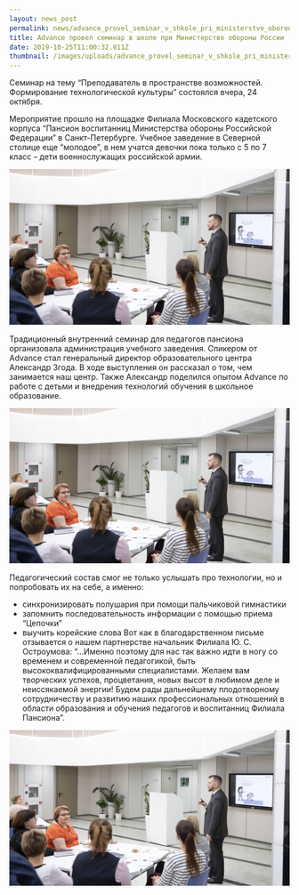 ```yaml
---
layout: news_post
permalink: news/advance_provel_seminar_v_shkole_pri_ministerstve_oborony_rossii/index.html
title: Advance провел семинар в школе при Министерстве обороны России
date: 2019-10-25T11:00:32.811Z
thumbnail: /images/uploads/advance_provel_seminar_v_shkole_pri_ministerstve_oborony_rossii-01.jpg
---
```

Семинар на тему “Преподаватель в пространстве возможностей. Формирование технологической культуры” состоялся вчера, 24 октября.

Мероприятие прошло на площадке Филиала Московского кадетского корпуса “Пансион воспитанниц Министерства обороны Российской Федерации” в Санкт-Петербурге. Учебное заведение в Северной столице еще “молодое”, в нем учатся девочки пока только с 5 по 7 класс – дети военнослужащих российской армии.

![](/images/uploads/advance_provel_seminar_v_shkole_pri_ministerstve_oborony_rossii-02.jpg)

Традиционный внутренний семинар для педагогов пансиона организовала администрация учебного заведения. Спикером от Advance стал генеральный директор образовательного центра Александр Згода. В ходе выступления он рассказал о том, чем занимается наш центр. Также Александр поделился опытом Advance по работе с детьми и внедрения технологий обучения в школьное образование.

![](/images/uploads/advance_provel_seminar_v_shkole_pri_ministerstve_oborony_rossii-02.jpg)

Педагогический состав смог не только услышать про технологии, но и попробовать их на себе, а именно:

-  синхронизировать полушария при помощи пальчиковой гимнастики
-  запомнить последовательность информации с помощью приема “Цепочки”
-  выучить корейские слова
Вот как в благодарственном письме отзывается о нашем партнерстве начальник Филиала Ю. С. Остроумова: “...Именно поэтому для нас так важно идти в ногу со временем и современной педагогикой, быть высококвалифицированными специалистами. Желаем вам творческих успехов, процветания, новых высот в любимом деле и неиссякаемой энергии! Будем рады дальнейшему плодотворному сотрудничеству и развитию наших профессиональных отношений в области образования и обучения педагогов и воспитанниц Филиала Пансиона”.

![](/images/uploads/advance_provel_seminar_v_shkole_pri_ministerstve_oborony_rossii-02.jpg)